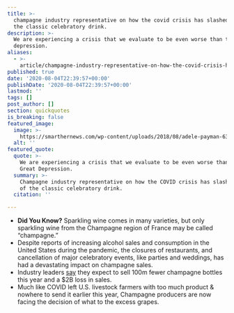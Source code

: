 ```yaml
---
title: >-
  champagne industry representative on how the covid crisis has slashed sales of
  the classic celebratory drink.
description: >-
  We are experiencing a crisis that we evaluate to be even worse than the great
  depression.
aliases:
  - >-
    article/champagne-industry-representative-on-how-the-covid-crisis-has-slashed-sales-of-the-classic-celebratory-drink/
published: true
date: '2020-08-04T22:39:57+00:00'
publishDate: '2020-08-04T22:39:57+00:00'
lastmod: ''
tags: []
post_author: []
section: quickquotes
is_breaking: false
featured_image:
  image: >-
    https://smarthernews.com/wp-content/uploads/2018/08/adele-payman-630506-unsplash-scaled-e1596022187813.jpg
  alt: ''
featured_quote:
  quote: >-
    We are experiencing a crisis that we evaluate to be even worse than the
    Great Depression.
  summary: >-
    Champagne industry representative on how the COVID crisis has slashed sales
    of the classic celebratory drink.
  citation: ''

---
```

*   **Did You Know?** Sparkling wine comes in many varieties, but only sparkling wine from the Champagne region of France may be called “champagne.”
*   Despite reports of increasing alcohol sales and consumption in the United States during the pandemic, the closures of restaurants, and cancellation of major celebratory events, like parties and weddings, has had a devastating impact on champagne sales.
*   Industry leaders [say](\"https://apnews.com/3a34b8e8c7781334a0bf517645c7ce5e\") they expect to sell 100m fewer champagne bottles this year and a $2B loss in sales.
*   Much like COVID left U.S. livestock farmers with too much product & nowhere to send it earlier this year, Champagne producers are now facing the decision of what to the excess grapes.
